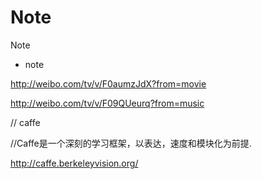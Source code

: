 # Note
Note
- note

http://weibo.com/tv/v/F0aumzJdX?from=movie

http://weibo.com/tv/v/F09QUeurq?from=music

// caffe

//Caffe是一个深刻的学习框架，以表达，速度和模块化为前​​提.

http://caffe.berkeleyvision.org/
